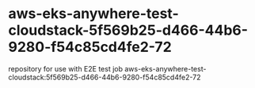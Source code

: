 # aws-eks-anywhere-test-cloudstack-5f569b25-d466-44b6-9280-f54c85cd4fe2-72
repository for use with E2E test job aws-eks-anywhere-test-cloudstack:5f569b25-d466-44b6-9280-f54c85cd4fe2-72
